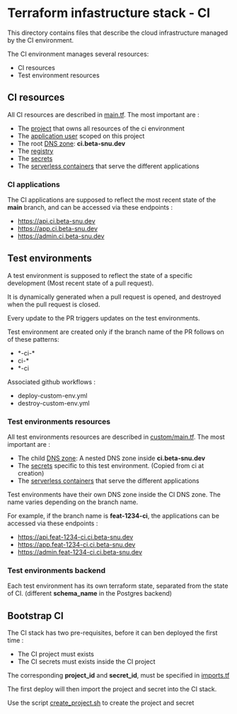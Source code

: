 # Terraform infastructure stack - CI

This directory contains files that describe the cloud infrastructure managed by the CI environment.

The CI environment manages several resources:

- CI resources
- Test environment resources

## CI resources

All CI resources are described in [main.tf](main.tf). The most important are :

- The [project](https://www.scaleway.com/en/docs/identity-and-access-management/iam/concepts/#project) that owns all resources of the ci environment
- The [application user](https://www.scaleway.com/en/docs/identity-and-access-management/iam/concepts/#application) scoped on this project
- The root [DNS zone](https://www.scaleway.com/en/docs/network/domains-and-dns/concepts/#dns-zone): **ci.beta-snu.dev**
- The [registry](https://www.scaleway.com/en/docs/containers/container-registry/concepts/#container-registry)
- The [secrets](https://www.scaleway.com/en/docs/identity-and-access-management/secret-manager/concepts/)
- The [serverless containers](https://www.scaleway.com/en/docs/serverless/containers/concepts/#container) that serve the different applications

### CI applications

The CI applications are supposed to reflect the most recent state of the **main** branch, and can be accessed via these endpoints :

- https://api.ci.beta-snu.dev
- https://app.ci.beta-snu.dev
- https://admin.ci.beta-snu.dev


## Test environments

A test environment is supposed to reflect the state of a specific development (Most recent state of a pull request).

It is dynamically generated when a pull request is opened, and destroyed when the pull request is closed.

Every update to the PR triggers updates on the test environments.

Test environment are created only if the branch name of the PR follows on of these patterns:

- \*-ci-\*
- ci-*
- *-ci

Associated github workflows :

- deploy-custom-env.yml
- destroy-custom-env.yml

### Test environments resources

All test environments resources are described in [custom/main.tf](custom/main.tf). The most important are :

- The child [DNS zone](https://www.scaleway.com/en/docs/network/domains-and-dns/concepts/#dns-zone): A nested DNS zone inside **ci.beta-snu.dev**
- The [secrets](https://www.scaleway.com/en/docs/identity-and-access-management/secret-manager/concepts/) specific to this test environment. (Copied from ci at creation)
- The [serverless containers](https://www.scaleway.com/en/docs/serverless/containers/concepts/#container) that serve the different applications

Test environments have their own DNS zone inside the CI DNS zone. The name varies depending on the branch name.

For example, if the branch name is **feat-1234-ci**, the applications can be accessed via these endpoints :

- https://api.feat-1234-ci.ci.beta-snu.dev
- https://app.feat-1234-ci.ci.beta-snu.dev
- https://admin.feat-1234-ci.ci.beta-snu.dev

### Test environments backend

Each test environment has its own terraform state, separated from the state of CI. (different **schema_name** in the Postgres backend)


## Bootstrap CI

The CI stack has two pre-requisites, before it can ben deployed the first time :

- The CI project must exists
- The CI secrets must exists inside the CI project

The corresponding **project_id** and **secret_id**, must be specified in [imports.tf](imports.tf)

The first deploy will then import the project and secret into the CI stack.

Use the script [create_project.sh](create_project.sh) to create the project and secret
